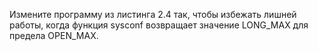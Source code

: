 Измените программу из листинга 2.4 так, чтобы избежать лишней работы,
когда функция sysconf возвращает значение LONG_MAX для предела OPEN_MAX.